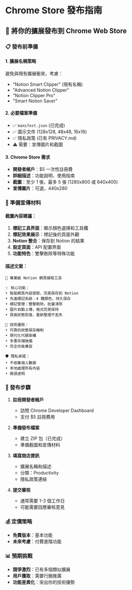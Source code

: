 # Chrome Store 發布指南

## 🚀 將你的擴展發布到 Chrome Web Store

### 📋 發布前準備

#### 1. 擴展名稱策略
避免與現有擴展衝突，考慮：
- "Notion Smart Clipper" (現有名稱)
- "Advanced Notion Clipper"
- "Notion Clipper Pro"
- "Smart Notion Saver"

#### 2. 必要檔案準備
- ✅ `manifest.json` (已完成)
- ✅ 圖示文件 (128x128, 48x48, 16x16)
- ✅ 隱私政策 (已有 PRIVACY.md)
- ⚠️ 需要：宣傳圖片和截圖

#### 3. Chrome Store 需求
- **開發者帳戶**：$5 一次性註冊費
- **詳細描述**：功能說明、使用指南
- **截圖**：至少 1 張，最多 5 張 (1280x800 或 640x400)
- **宣傳圖片**：可選，440x280

### 📸 準備宣傳材料

#### 截圖內容建議：
1. **標記工具界面**：顯示顏色選擇和工具欄
2. **標記效果展示**：標記後的頁面外觀
3. **Notion 整合**：保存到 Notion 的結果
4. **設定頁面**：API 配置界面
5. **功能特色**：雙擊刪除等特殊功能

#### 描述文案：
```
🎯 專業級 Notion 網頁擷取工具

✨ 核心功能：
• 智能網頁內容提取，完美保存到 Notion
• 先進標記系統：4 種顏色，持久保存
• 標記管理：雙擊刪除，批量清除
• 圖片自動上傳，格式完美保持
• 頁面狀態恢復，重新整理不丟失

🔧 技術優勢：
• 可靠的狀態保存機制
• 現代化代碼架構
• 多重存儲後備
• 完全向後兼容

🛡️ 隱私承諾：
• 不收集個人數據
• 本地處理所有內容
• 開源透明
```

### 📝 發布步驟

1. **註冊開發者帳戶**
   - 訪問 Chrome Developer Dashboard
   - 支付 $5 註冊費用

2. **準備發布檔案**
   - 建立 ZIP 包（已完成）
   - 準備截圖和宣傳材料

3. **填寫商店資訊**
   - 擴展名稱和描述
   - 分類：Productivity
   - 隱私政策連結

4. **提交審核**
   - 通常需要 1-3 個工作日
   - 可能需要回應審核意見

### 💰 定價策略
- **免費版本**：基本功能
- **未來考慮**：付費進階功能

### 📊 預期挑戰
- **競爭激烈**：已有多個類似擴展
- **用戶獲取**：需要行銷推廣
- **功能差異化**：突出你的技術優勢